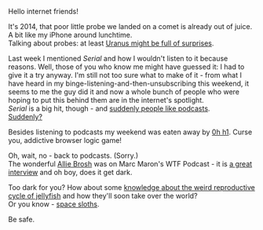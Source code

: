 Hello internet friends!

It's 2014, that poor little probe we landed on a comet is already out of juice. A bit like my iPhone around lunchtime.  
Talking about probes: at least [Uranus might be full of surprises](http://www.washingtonpost.com/news/speaking-of-science/wp/2014/11/14/uranus-might-be-full-of-surprises/).

Last week I mentioned *Serial* and how I wouldn't listen to it because reasons. Well, those of you who know me might have guessed it: I had to give it a try anyway. I'm still not too sure what to make of it - from what I have heard in my binge-listening-and-then-unsubscribing this weekend, it seems to me the guy did it and now a whole bunch of people who were hoping to put this behind them are in the internet's spotlight.  
*Serial* is a big hit, though - and [suddenly people like podcasts](http://nymag.com/daily/intelligencer/2014/10/whats-behind-the-great-podcast-renaissance.html).  
[Suddenly?](http://www.marco.org/2014/11/16/why-podcasts-are-suddenly-back)

Besides listening to podcasts my weekend was eaten away by [0h h1](http://0hh1.com/). Curse you, addictive browser logic game!

Oh, wait, no - back to podcasts. (Sorry.)  
The wonderful [Allie Brosh](http://hyperboleandahalf.blogspot.com/) was on Marc Maron's WTF Podcast - it is [a great interview](http://www.wtfpod.com/podcast/episodes/episode_550_-_allie_brosh) and oh boy, does it get dark.

Too dark for you? How about some [knowledge about the weird reproductive cycle of jellyfish](http://qz.com/290657/jellyfish-are-stepping-up-their-ocean-invasions-and-humans-are-helping-them/) and how they'll soon take over the world?  
Or you know - [space sloths](http://www.theverge.com/tldr/2014/11/10/7171345/the-best-use-for-apple-airdrop-is-space-sloths).

Be safe.